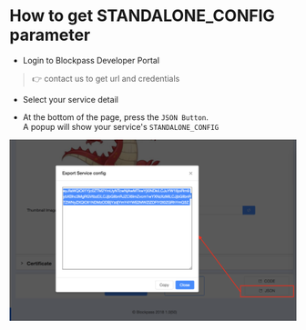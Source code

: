 # How to get STANDALONE_CONFIG parameter

- Login to Blockpass Developer Portal

> :point_right: contact us to get url and credentials

- Select your service detail

- At the bottom of the page,  press the `JSON Button`.  
  A popup will show your service's `STANDALONE_CONFIG`

![StandaloneConfig](/docs/kyc-connect-dashboard/imgs/StandaloneConfig.png)
